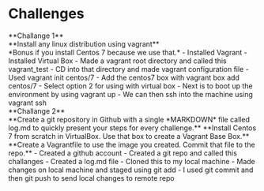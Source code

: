 <h1>Challenges</h1>
**Challange 1**</br>
**Install any linux distribution using vagrant**</br>
*Bonus if you install Centos 7 because we use that.*
- Installed Vagrant
- Installed Virtual Box
- Made a vagrant root directory and called this vagrant_test
- CD into that directory and made vagrant configuration file
	- Used vagrant init centos/7
- Add the centos7 box with vagrant box add centos/7 
	- Select option 2 for using with virtual box
- Next is to boot up the environment by using vagrant up
- We can then ssh into the machine using vagrant ssh</br>
**Challange 2**</br>
**Create a git repository in Github with a single *MARKDOWN* file called log.md to quickly present your steps for every challenge.**
**Install Centos 7 from scratch in VirtualBox. Use that box to create a Vagrant Base Box.**
**Create a Vagrantfile to use the image you created. Commit that file to the repo.**
- Created a github account
- Created a git repo and called this challanges
- Created a log.md file
- Cloned this to my local machine
- Made changes on local machine and staged using git add
- I used git commit and then git push to send local changes to remote repo




